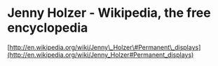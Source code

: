 <!--
id: 12187681615
link: http://tumblr.atmos.org/post/12187681615/jenny-holzer-wikipedia-the-free-encyclopedia
slug: jenny-holzer-wikipedia-the-free-encyclopedia
date: Mon Oct 31 2011 21:51:39 GMT-0700 (PDT)
publish: 2011-10-031
tags: 
title: Jenny Holzer - Wikipedia, the free encyclopedia
-->


Jenny Holzer - Wikipedia, the free encyclopedia
===============================================

[http://en.wikipedia.org/wiki/Jenny\_Holzer\#Permanent\_displays](http://en.wikipedia.org/wiki/Jenny_Holzer#Permanent_displays)

